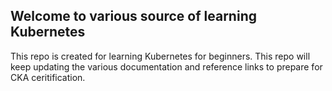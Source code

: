 ## Welcome to various source of learning Kubernetes

This repo is created for learning Kubernetes for beginners.  This repo will keep updating the various documentation and reference links to prepare for CKA ceritification.




